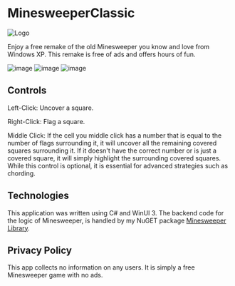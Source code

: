 # MinesweeperClassic
![Logo](https://user-images.githubusercontent.com/52577016/202794944-553b5046-b75f-44d6-9958-1abe698eba9b.png)

Enjoy a free remake of the old Minesweeper you know and love from Windows XP. This remake is free of ads and offers hours of fun.

![image](https://user-images.githubusercontent.com/52577016/202805817-922e6511-c73b-44aa-aeb7-75040c3f9958.png)
![image](https://user-images.githubusercontent.com/52577016/202806414-80fb20ad-8c15-4ef0-b910-fbb27a9cef6a.png)
![image](https://user-images.githubusercontent.com/52577016/202805966-11e02e02-16b6-4c30-b97f-4c914e0dd622.png)

## Controls
Left-Click: Uncover a square.

Right-Click: Flag a square.

Middle Click: If the cell you middle click has a number that is equal to the number of flags surrounding it, it will uncover all the remaining covered squares surrounding it.
If it doesn't have the correct number or is just a covered square, it will simply highlight the surrounding covered squares. While this control is optional, it is
essential for advanced strategies such as chording.

## Technologies
This application was written using C# and WinUI 3. The backend code for the logic of Minesweeper, is handled by my NuGET package 
[Minesweeper Library](https://github.com/Shailosingh/MinesweeperLibrary).

## Privacy Policy
This app collects no information on any users. It is simply a free Minesweeper game with no ads.
